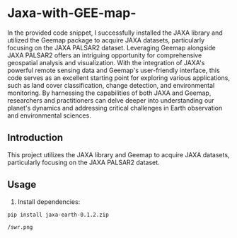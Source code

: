 # Jaxa-with-GEE-map-


In the provided code snippet, I successfully installed the JAXA library and utilized the Geemap package to acquire JAXA datasets, particularly focusing on the JAXA PALSAR2 dataset. Leveraging Geemap alongside JAXA PALSAR2 offers an intriguing opportunity for comprehensive geospatial analysis and visualization. With the integration of JAXA's powerful remote sensing data and Geemap's user-friendly interface, this code serves as an excellent starting point for exploring various applications, such as land cover classification, change detection, and environmental monitoring. By harnessing the capabilities of both JAXA and Geemap, researchers and practitioners can delve deeper into understanding our planet's dynamics and addressing critical challenges in Earth observation and environmental sciences.


## Introduction
This project utilizes the JAXA library and Geemap to acquire JAXA datasets, particularly focusing on the JAXA PALSAR2 dataset. 

## Usage
1. Install dependencies:
```bash
pip install jaxa-earth-0.1.2.zip

/swr.png


